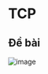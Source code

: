 # TCP
## Đề bài
![image](https://user-images.githubusercontent.com/88889991/209690677-b2d7350f-1e65-4a6f-ad11-6ed026384c6d.png)
